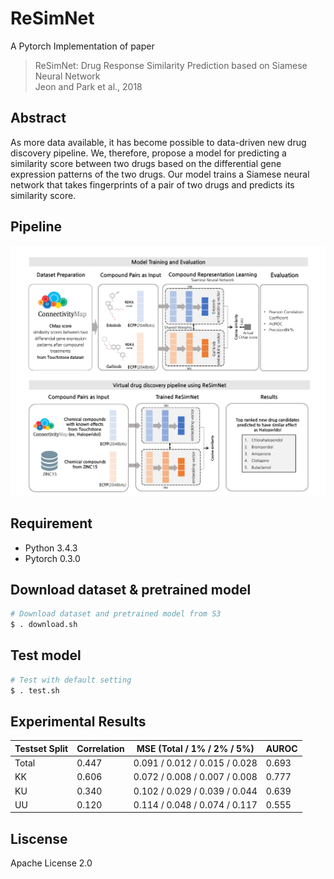# ReSimNet
A Pytorch Implementation of paper
> ReSimNet: Drug Response Similarity Prediction based on Siamese Neural Network <br>
> Jeon and Park et al., 2018

## Abstract
As more data available, it has become possible to data-driven new drug discovery pipeline. We, therefore, propose a model for predicting a similarity score between two drugs based on the differential gene expression patterns of the two drugs. Our model trains a Siamese neural network that takes fingerprints of a pair of two drugs and predicts its similarity score.

## Pipeline
![Full Pipeline](/images/pipeline_updated_kang2.png)

## Requirement
* Python 3.4.3
* Pytorch 0.3.0

## Download dataset & pretrained model
```bash
# Download dataset and pretrained model from S3
$ . download.sh
```

## Test model
```bash
# Test with default setting
$ . test.sh
```

## Experimental Results
Testset Split|Correlation|MSE (Total / 1% / 2% / 5%)|AUROC
-------------|----------------|----------------------|-----
Total | 0.447 | 0.091 / 0.012 / 0.015 / 0.028 | 0.693
KK | 0.606 | 0.072 / 0.008 / 0.007 / 0.008 | 0.777
KU | 0.340 | 0.102 / 0.029 / 0.039 / 0.044 | 0.639
UU | 0.120 | 0.114 / 0.048 / 0.074 / 0.117 | 0.555


## Liscense
Apache License 2.0

